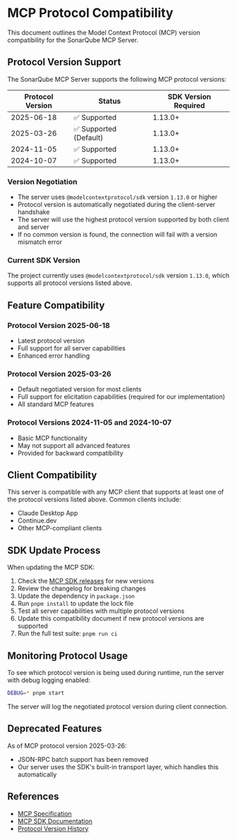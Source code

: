 # MCP Protocol Compatibility

This document outlines the Model Context Protocol (MCP) version compatibility for the SonarQube MCP Server.

## Protocol Version Support

The SonarQube MCP Server supports the following MCP protocol versions:

| Protocol Version | Status | SDK Version Required |
|-----------------|--------|---------------------|
| 2025-06-18 | ✅ Supported | 1.13.0+ |
| 2025-03-26 | ✅ Supported (Default) | 1.13.0+ |
| 2024-11-05 | ✅ Supported | 1.13.0+ |
| 2024-10-07 | ✅ Supported | 1.13.0+ |

### Version Negotiation

- The server uses `@modelcontextprotocol/sdk` version `1.13.0` or higher
- Protocol version is automatically negotiated during the client-server handshake
- The server will use the highest protocol version supported by both client and server
- If no common version is found, the connection will fail with a version mismatch error

### Current SDK Version

The project currently uses `@modelcontextprotocol/sdk` version `1.13.0`, which supports all protocol versions listed above.

## Feature Compatibility

### Protocol Version 2025-06-18
- Latest protocol version
- Full support for all server capabilities
- Enhanced error handling

### Protocol Version 2025-03-26
- Default negotiated version for most clients
- Full support for elicitation capabilities (required for our implementation)
- All standard MCP features

### Protocol Versions 2024-11-05 and 2024-10-07
- Basic MCP functionality
- May not support all advanced features
- Provided for backward compatibility

## Client Compatibility

This server is compatible with any MCP client that supports at least one of the protocol versions listed above. Common clients include:

- Claude Desktop App
- Continue.dev
- Other MCP-compliant clients

## SDK Update Process

When updating the MCP SDK:

1. Check the [MCP SDK releases](https://github.com/modelcontextprotocol/sdk/releases) for new versions
2. Review the changelog for breaking changes
3. Update the dependency in `package.json`
4. Run `pnpm install` to update the lock file
5. Test all server capabilities with multiple protocol versions
6. Update this compatibility document if new protocol versions are supported
7. Run the full test suite: `pnpm run ci`

## Monitoring Protocol Usage

To see which protocol version is being used during runtime, run the server with debug logging enabled:

```bash
DEBUG=* pnpm start
```

The server will log the negotiated protocol version during client connection.

## Deprecated Features

As of MCP protocol version 2025-03-26:
- JSON-RPC batch support has been removed
- Our server uses the SDK's built-in transport layer, which handles this automatically

## References

- [MCP Specification](https://modelcontextprotocol.io)
- [MCP SDK Documentation](https://github.com/modelcontextprotocol/sdk)
- [Protocol Version History](https://modelcontextprotocol.io/docs/changelog)